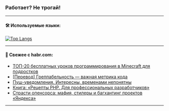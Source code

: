 ### Работает? Не трогай!

---
<!--
#### 🛠️ Technical stack:

![Java](https://img.shields.io/badge/Java-informational?logo=Oracle&style=flat&logoColor=white&color=FF4500)
![Kotlin](https://img.shields.io/badge/Kotlin-informational?logo=Kotlin&style=flat&logoColor=white&color=774D97)
![TS](https://img.shields.io/badge/TypeScript-informational?logo=typeScript&style=flat&logoColor=black&color=017acc)
![Python](https://img.shields.io/badge/Python-informational?logo=Python&style=flat&logoColor=black&color=ffdd54) <br>
![Spring](https://img.shields.io/badge/Spring-informational?logo=Spring&style=flat&logoColor=white&color=6DB33F) 
![SpringBoot](https://img.shields.io/badge/SpringBoot-informational?logo=SpringBoot&style=flat&logoColor=white&color=6DB33F)
![Nest](https://img.shields.io/badge/NestJS-informational?logo=NestJS&style=flat&logoColor=white&color=E0234E) 
![NodeJS](https://img.shields.io/badge/NodeJS-informational?logo=node.js&style=flat&logoColor=white&color=70A760)<br>
![PostgreSQL](https://img.shields.io/badge/PostgreSQL-informational?logo=PostgreSQL&style=flat&logoColor=white&color=DAA520)
![MongoDB](https://img.shields.io/badge/MongoDB-informational?logo=MongoDB&style=flat&logoColor=white&color=870000)
![Apache](https://img.shields.io/badge/Apache-informational?logo=apache&style=flat&logoColor=white&color=f74e28)

___ 
-->

#### 🛠️ Используемые языки:

[![Top Langs](https://github-readme-stats-u2qms2cxw-advtsettinggmailcoms-projects.vercel.app/api/top-langs/?username=zloylis&langs_count=10&hide_title=true&title_color=e6edf3&size_weight=0.5&count_weight=0.5&layout=compact&hide_progress=true&hide_border=true&theme=dracula)](https://github.com/zloylis)

<!---


####  :octocat:&nbsp;&nbsp; Статистика:

![GitHub stats](https://github-readme-stats-u2qms2cxw-advtsettinggmailcoms-projects.vercel.app/api?username=zloylis&show_icons=true&hide_border=true&theme=dracula&title_color=e6edf3&include_all_commits=true&count_private=true&hide_rank=false&hide_title=true&rank_icon=github)
-->
---

#### 💬 Свежее с habr.com:

<!-- BLOG-POST-LIST:START -->
- [ТОП-20 бесплатных уроков программирования в Minecraft для подростков](https://habr.com/ru/companies/pixel_study/articles/840690/?utm_source=habrahabr&utm_medium=rss&utm_campaign=840690)
- [[Перевод] Греппабельность — важная метрика кода](https://habr.com/ru/articles/840654/?utm_source=habrahabr&utm_medium=rss&utm_campaign=840654)
- [Пуш-уведомления. Интересны, временами непонятны](https://habr.com/ru/articles/840650/?utm_source=habrahabr&utm_medium=rss&utm_campaign=840650)
- [Книга: «Рецепты PHP. Для профессиональных разработчиков»](https://habr.com/ru/companies/piter/articles/838560/?utm_source=habrahabr&utm_medium=rss&utm_campaign=838560)
- [Страсти опенсорса: мафия, стилеры и багхантинг проектов «Яндекса»](https://habr.com/ru/companies/pt/articles/840482/?utm_source=habrahabr&utm_medium=rss&utm_campaign=840482)
<!-- BLOG-POST-LIST:END -->

---
